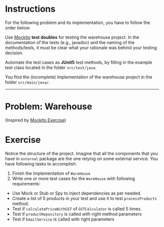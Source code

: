 <!--NO_HARDWRAPS-->

# Instructions

For the following problem and its implementation, you have to follow the order below:

Use [Mockito](https://site.mockito.org/) **test doubles** for testing the warehouse project. In the documentation
of the tests (e.g., javadoc) and the naming of the methods/tests, it must be clear what your rationale was behind your testing decision.

Automate the test cases as **JUnit5** test methods, by filling in the example test class located in the folder `src/test/java`.

You find the (incomplete) implementation of the warehouse project in the folder `src/main/java/`.

---

# Problem: Warehouse

(Inspired by [Mockito Exercise](https://github.com/octo-technology-downunder/mockito-exercise))
# Exercise 
Notice the structure of the project. Imagine that all the components that you have in `external` package are the one relying on some external service.
You have following tasks to accomplish:
1. Finish the implementation of `WareHouse`
2. Write one or more test cases for the `WareHouse` with following requirements: 
- Use Mock or Stub or Spy to inject dependencies as per needed.
- Create a list of 5 products in your test and use it to test `processProducts` method.
- Test if `calculatePriceWithGST` of `GSTCalculator` is called 5 times.
- Test if `productRepository` is called with right method parameters
- Test if `EmailService` is called with right parameters